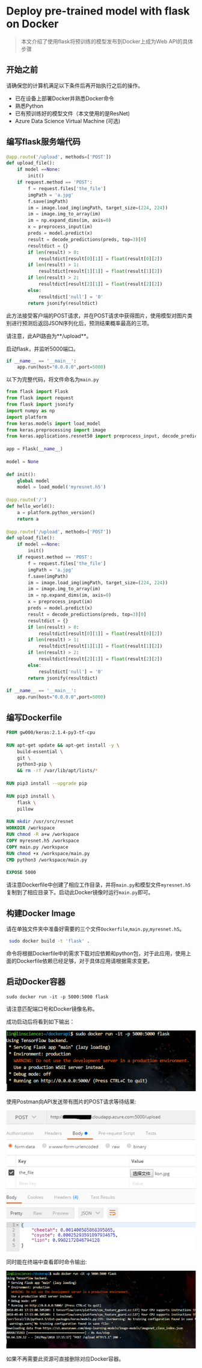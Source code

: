 # Deploy pre-trained model with flask on Docker

> 本文介绍了使用flask将预训练的模型发布到Docker上成为Web API的具体步骤

## 开始之前

请确保您的计算机满足以下条件后再开始执行之后的操作。

- 已在设备上部署Docker并熟悉Docker命令
- 熟悉Python
- 已有预训练好的模型文件（本文使用的是ResNet)
- Azure Data Science Virtual Machine (可选)

## 编写flask服务端代码

```python
@app.route('/upload', methods=['POST'])
def upload_file(): 
    if model ==None:
        init()
    if request.method == 'POST':
        f = request.files['the_file']
        imgPath = 'a.jpg'        
        f.save(imgPath)
        im = image.load_img(imgPath, target_size=(224, 224))
        im = image.img_to_array(im)
        im = np.expand_dims(im, axis=0)
        x = preprocess_input(im)
        preds = model.predict(x)
        result = decode_predictions(preds, top=3)[0]
        resultdict = {}
        if len(result) > 0:
            resultdict[result[0][1]] = float(result[0][2])
        if len(result) > 1:
            resultdict[result[1][1]] = float(result[1][2])
        if len(result) > 2:
            resultdict[result[2][1]] = float(result[2][2])
        else:
            resultdict['null'] = '0'
        return jsonify(resultdict)
```

此方法接受客户端的POST请求，并在POST请求中获得图片，使用模型对图片类别进行预测后返回JSON序列化后，预测结果概率最高的三项。

请注意，此API路由为**/upload**。

启动flask，并监听5000端口。

```python
if __name__ == '__main__':
    app.run(host="0.0.0.0",port=5000)
```

以下为完整代码，将文件命名为`main.py`

```python
from flask import Flask
from flask import request
from flask import jsonify
import numpy as np
import platform
from keras.models import load_model
from keras.preprocessing import image
from keras.applications.resnet50 import preprocess_input, decode_predictions

app = Flask(__name__)

model = None

def init():
    global model
    model = load_model('myresnet.h5')

@app.route('/')
def hello_world():
    a = platform.python_version()
    return a

@app.route('/upload', methods=['POST'])
def upload_file(): 
    if model ==None:
        init()
    if request.method == 'POST':
        f = request.files['the_file']
        imgPath = 'a.jpg'        
        f.save(imgPath)
        im = image.load_img(imgPath, target_size=(224, 224))
        im = image.img_to_array(im)
        im = np.expand_dims(im, axis=0)
        x = preprocess_input(im)
        preds = model.predict(x)
        result = decode_predictions(preds, top=3)[0]
        resultdict = {}
        if len(result) > 0:
            resultdict[result[0][1]] = float(result[0][2])
        if len(result) > 1:
            resultdict[result[1][1]] = float(result[1][2])
        if len(result) > 2:
            resultdict[result[2][1]] = float(result[2][2])
        else:
            resultdict['null'] = '0'
        return jsonify(resultdict)

if __name__ == '__main__':
    app.run(host="0.0.0.0",port=5000)

```

## 编写Dockerfile

```dockerfile
FROM gw000/keras:2.1.4-py3-tf-cpu

RUN apt-get update && apt-get install -y \
    build-essential \
    git \
    python3-pip \
    && rm -rf /var/lib/apt/lists/*

RUN pip3 install --upgrade pip

RUN pip3 install \
    flask \
    pillow

RUN mkdir /usr/src/resnet
WORKDIR /workspace
RUN chmod -R a+w /workspace
COPY myresnet.h5 /workspace
COPY main.py /workspace
RUN chmod +x /workspace/main.py
CMD python3 /workspace/main.py

EXPOSE 5000
```

请注意Dockerfile中创建了相应工作目录，并将`main.py`和模型文件`myresnet.h5`复制到了相应目录下。启动此Docker镜像时运行`main.py`即可。

## 构建Docker Image

请在单独文件夹中准备好需要的三个文件`Dockerfile`,`main.py`,`myresnet.h5`。

```bash
 sudo docker build -t 'flask' .
```

命令将根据Dockerfile中的需求下载对应依赖和python包，对于此应用，使用上面的Dockerfile依赖已经足够，对于具体应用请根据需求变更。

## 启动Docker容器

```shell
sudo docker run -it -p 5000:5000 flask
```

请注意匹配端口号和Docker镜像名称。

成功启动后将看到如下输出：

![](https://github.com/Iamnvincible/DockerAPI/blob/master/imgs/run.PNG?raw=true)

使用Postman向API发送带有图片的POST请求等待结果:

![](https://github.com/Iamnvincible/DockerAPI/blob/master/imgs/post.PNG?raw=true)

同时能在终端中查看即时命令输出:

![](https://github.com/Iamnvincible/DockerAPI/blob/master/imgs/output.PNG?raw=true)

如果不再需要此资源可直接删除对应Docker容器。



